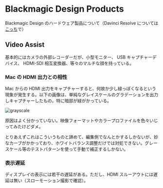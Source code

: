 # Blackmagic Design Products

Blackmagic Design のハードウェア製品について（Davinci Resolve については[こっち](Pages/DaVinciResolve.md)で）

## Video Assist

基本的にはカメラの外部レコーダーだが、小型モニター、 USB キャプチャーデバイス、 HDMI-SDI 相互変換器、等々のマルチな顔を持っている。

### Mac の HDMI 出力との相性

Mac からの HDMI 出力をキャプチャーすると、何故か少し緑っぽくなるという現象が発生する。以下の画像は、単純なグレイスケールのグラデーションを出力しキャプチャーしたもの。特に暗部が緑がかっている。

![grayscale](https://user-images.githubusercontent.com/343936/183838336-fd6c4eaf-91ff-4cc1-b12d-3feb36069fce.png)

原因はよく分かっていない。映像フォーマットやカラープロファイルを色々いじってみたけどダメ。

とりあえずこれはこういうものと諦めて、編集側でなんとかするしかないが、妙なカーブがかかっており、ホワイトバランス調整だけでは対処できない。グレースケール等のテストパターンを使って手動で補正するしかない。

### 表示遅延

ディスプレイの表示には若干の遅延がある。ただし、HDMI スルーアウトには遅延は無い（スローモーション撮影で確認）。
